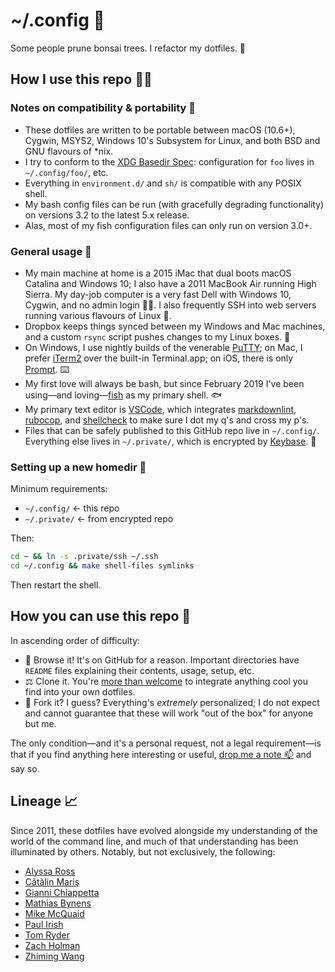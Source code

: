 # ~/.config 🔩

Some people prune bonsai trees. I refactor my dotfiles. 🌱

## How I use this repo 👩‍💻

### Notes on compatibility & portability 💼

* These dotfiles are written to be portable between macOS (10.6+), Cygwin,
  MSYS2, Windows 10's Subsystem for Linux, and both BSD and GNU flavours of
  \*nix.
* I try to conform to the [XDG Basedir Spec]: configuration for `foo` lives in
  `~/.config/foo/`, etc.
* Everything in `environment.d/` and `sh/` is compatible with any POSIX shell.
* My bash config files can be run (with gracefully degrading functionality) on
  versions 3.2 to the latest 5.x release.
* Alas, most of my fish configuration files can only run on version 3.0+.

[XDG Basedir Spec]: https://specifications.freedesktop.org/basedir-spec/basedir-spec-latest.html

### General usage 💁

* My main machine at home is a 2015 iMac that dual boots macOS Catalina and
  Windows 10; I also have a 2011 MacBook Air running High Sierra. My day-job
  computer is a very fast Dell with Windows 10, Cygwin, and no admin login 🤦‍♀.
  I also frequently SSH into web servers running various flavours of Linux 🐧.
* Dropbox keeps things synced between my Windows and Mac machines, and a custom
  `rsync` script pushes changes to my Linux boxes. 🔄
* On Windows, I use nightly builds of the venerable [PuTTY]; on Mac, I prefer
  [iTerm2] over the built-in Terminal.app; on iOS, there is only [Prompt]. ⌨️
* My first love will always be bash, but since February 2019 I've been using—and
  loving—[fish] as my primary shell. 🐟
* My primary text editor is [VSCode], which integrates [markdownlint],
  [rubocop], and [shellcheck] to make sure I dot my q's and cross my p's.
* Files that can be safely published to this GitHub repo live in `~/.config/`.
  Everything else lives in `~/.private/`, which is encrypted by [Keybase]. 🔐

[PuTTY]: https://www.chiark.greenend.org.uk/~sgtatham/putty/
[iTerm2]: https://www.iterm2.com/
[Prompt]: https://panic.com/prompt/
[fish]: https://fishshell.com/
[VSCode]: https://github.com/Microsoft/vscode
[markdownlint]: https://github.com/DavidAnson/markdownlint
[rubocop]: https://github.com/rubocop-hq/rubocop
[shellcheck]: https://www.shellcheck.net/
[Keybase]: https://keybase.io/zgm

### Setting up a new homedir 🏡

Minimum requirements:

* `~/.config/`  ← this repo
* `~/.private/` ← from encrypted repo

Then:

```sh
cd ~ && ln -s .private/ssh ~/.ssh
cd ~/.config && make shell-files symlinks
```

Then restart the shell.

## How you can use this repo 🙋

In ascending order of difficulty:

* 👀 Browse it! It's on GitHub for a reason. Important directories have `README`
  files explaining their contents, usage, setup, etc.
* ⚖️ Clone it. You're [more than welcome][licence] to integrate anything cool
  you find into your own dotfiles.
* 🍴 Fork it? I guess? Everything's _extremely_ personalized; I do not expect
  and cannot guarantee that these will work "out of the box" for anyone but me.

[licence]: https://github.com/zgracem/dotconfig/blob/master/LICENCE

The only condition—and it's a personal request, not a legal requirement—is that
if you find anything here interesting or useful, [drop me a note 📫][email] and
say so.

[email]: mailto:zgm%40inescapable%2eorg

## Lineage 📈

Since 2011, these dotfiles have evolved alongside my understanding of the world
of the command line, and much of that understanding has been illuminated by
others. Notably, but not exclusively, the following:

* [Alyssa Ross](https://github.com/alyssais/dotfiles)
* [Cãtãlin Mariş](https://github.com/alrra/dotfiles)
* [Gianni Chiappetta](https://github.com/gf3/dotfiles)
* [Mathias Bynens](https://github.com/mathiasbynens/dotfiles)
* [Mike McQuaid](https://github.com/MikeMcQuaid/dotfiles)
* [Paul Irish](https://github.com/paulirish/dotfiles/)
* [Tom Ryder](https://sanctum.geek.nz/cgit/dotfiles.git/about/)
* [Zach Holman](https://github.com/holman/dotfiles)
* [Zhiming Wang](https://github.com/zmwangx/dotfiles)
